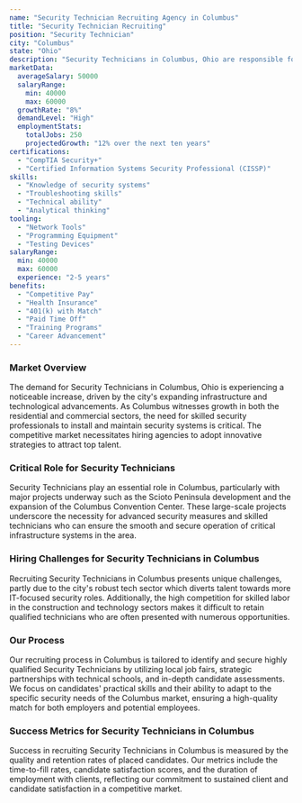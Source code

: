 ```yaml
---
name: "Security Technician Recruiting Agency in Columbus"
title: "Security Technician Recruiting"
position: "Security Technician"
city: "Columbus"
state: "Ohio"
description: "Security Technicians in Columbus, Ohio are responsible for installing, maintaining, and troubleshooting security systems, including alarm systems, CCTV, and access controls."
marketData:
  averageSalary: 50000
  salaryRange:
    min: 40000
    max: 60000
  growthRate: "8%"
  demandLevel: "High"
  employmentStats:
    totalJobs: 250
    projectedGrowth: "12% over the next ten years"
certifications:
  - "CompTIA Security+"
  - "Certified Information Systems Security Professional (CISSP)"
skills:
  - "Knowledge of security systems"
  - "Troubleshooting skills"
  - "Technical ability"
  - "Analytical thinking"
tooling:
  - "Network Tools"
  - "Programming Equipment"
  - "Testing Devices"
salaryRange:
  min: 40000
  max: 60000
  experience: "2-5 years"
benefits:
  - "Competitive Pay"
  - "Health Insurance"
  - "401(k) with Match"
  - "Paid Time Off"
  - "Training Programs"
  - "Career Advancement"
---
```


### Market Overview
The demand for Security Technicians in Columbus, Ohio is experiencing a noticeable increase, driven by the city's expanding infrastructure and technological advancements. As Columbus witnesses growth in both the residential and commercial sectors, the need for skilled security professionals to install and maintain security systems is critical. The competitive market necessitates hiring agencies to adopt innovative strategies to attract top talent.

### Critical Role for Security Technicians
Security Technicians play an essential role in Columbus, particularly with major projects underway such as the Scioto Peninsula development and the expansion of the Columbus Convention Center. These large-scale projects underscore the necessity for advanced security measures and skilled technicians who can ensure the smooth and secure operation of critical infrastructure systems in the area.

### Hiring Challenges for Security Technicians in Columbus
Recruiting Security Technicians in Columbus presents unique challenges, partly due to the city's robust tech sector which diverts talent towards more IT-focused security roles. Additionally, the high competition for skilled labor in the construction and technology sectors makes it difficult to retain qualified technicians who are often presented with numerous opportunities.

### Our Process
Our recruiting process in Columbus is tailored to identify and secure highly qualified Security Technicians by utilizing local job fairs, strategic partnerships with technical schools, and in-depth candidate assessments. We focus on candidates' practical skills and their ability to adapt to the specific security needs of the Columbus market, ensuring a high-quality match for both employers and potential employees.

### Success Metrics for Security Technicians in Columbus
Success in recruiting Security Technicians in Columbus is measured by the quality and retention rates of placed candidates. Our metrics include the time-to-fill rates, candidate satisfaction scores, and the duration of employment with clients, reflecting our commitment to sustained client and candidate satisfaction in a competitive market.